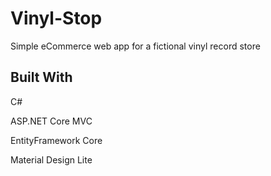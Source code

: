 # Vinyl-Stop
Simple eCommerce web app for a fictional vinyl record store

## Built With

C#

ASP.NET Core MVC

EntityFramework Core

Material Design Lite